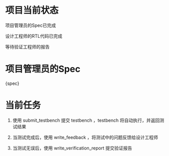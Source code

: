 # 项目当前状态

项目管理员的Spec已完成

设计工程师的RTL代码已完成

等待验证工程师的报告

# 项目管理员的Spec

{spec}

# 当前任务

1. 使用 submit_testbench 提交 testbench ，testbench 将自动执行，并返回测试结果

2. 当测试完成后，使用 write_feedback ，将测试中的问题反馈给设计工程师

3. 当测试无误后，使用 write_verification_report 提交验证报告